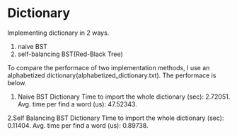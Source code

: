# Dictionary
Implementing dictionary in 2 ways.
1. naive BST
2. self-balancing BST(Red-Black Tree)

To compare the performace of two implementation methods, I use an alphabetized dictionary(alphabetized_dictionary.txt).
The performace is below.

1. Naive BST Dictionary
  Time to import the whole dictionary (sec): 2.72051.
  Avg. time per find a word (us): 47.52343.

2.Self Balancing BST Dictionary
Time to import the whole dictionary (sec): 0.11404.
Avg. time per find a word (us): 0.89738.
